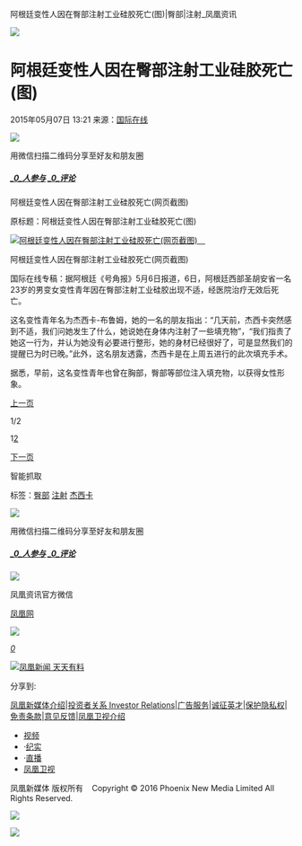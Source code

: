 阿根廷变性人因在臀部注射工业硅胶死亡(图)|臀部|注射\_凤凰资讯

![](https://dolphin.deliver.ifeng.com/c?z=ifeng&la=0&si=2&ci=23&cg=22&c=29&or=232&l=728&bg=728&b=726&u=https://y0.ifengimg.com/34c4a1d78882290c/2012/0528/1x1.gif)

# 阿根廷变性人因在臀部注射工业硅胶死亡(图)

2015年05月07日 13:21 来源：[国际在线](http://gb.cri.cn/42071/2015/05/07/7651s4954694.htm)

![](http://h2.ifengimg.com/0f56ee67a4c375c2/2013/1106/indeccode.png)

用微信扫描二维码分享至好友和朋友圈

##### [_0_人参与](http://gentie.ifeng.com/view.html?docUrl=http%3A%2F%2Fnews.ifeng.com%2Fa%2F20150507%2F43709776_0.shtml&docName=%E9%98%BF%E6%A0%B9%E5%BB%B7%E5%8F%98%E6%80%A7%E4%BA%BA%E5%9B%A0%E5%9C%A8%E8%87%80%E9%83%A8%E6%B3%A8%E5%B0%84%E5%B7%A5%E4%B8%9A%E7%A1%85%E8%83%B6%E6%AD%BB%E4%BA%A1\(%E5%9B%BE\)&skey=4e0fc1&pcUrl=http%3A%2F%2Fnews.ifeng.com%2Fa%2F20150507%2F43709776_0.shtml) [_0_评论](http://gentie.ifeng.com/view.html?docUrl=http%3A%2F%2Fnews.ifeng.com%2Fa%2F20150507%2F43709776_0.shtml&docName=%E9%98%BF%E6%A0%B9%E5%BB%B7%E5%8F%98%E6%80%A7%E4%BA%BA%E5%9B%A0%E5%9C%A8%E8%87%80%E9%83%A8%E6%B3%A8%E5%B0%84%E5%B7%A5%E4%B8%9A%E7%A1%85%E8%83%B6%E6%AD%BB%E4%BA%A1\(%E5%9B%BE\)&skey=4e0fc1&pcUrl=http%3A%2F%2Fnews.ifeng.com%2Fa%2F20150507%2F43709776_0.shtml)

阿根廷变性人因在臀部注射工业硅胶死亡(网页截图)　

原标题：阿根廷变性人因在臀部注射工业硅胶死亡(图)

[![阿根廷变性人因在臀部注射工业硅胶死亡(网页截图)　](http://y2.ifengimg.com/cmpp/2015/05/07/13/04acffa5-d57a-4887-baf2-315fbe733d5e_size27_w600_h338.jpg)](http://news.ifeng.com/a/20150507/43709776_1.shtml)

阿根廷变性人因在臀部注射工业硅胶死亡(网页截图)　

国际在线专稿：据阿根廷《号角报》5月6日报道，6日，阿根廷西部圣胡安省一名23岁的男变女变性青年因在臀部注射工业硅胶出现不适，经医院治疗无效后死亡。

这名变性青年名为杰西卡-布鲁姆，她的一名的朋友指出：“几天前，杰西卡突然感到不适，我们问她发生了什么，她说她在身体内注射了一些填充物”，“我们指责了她这一行为，并认为她没有必要进行整形，她的身材已经很好了，可是显然我们的提醒已为时已晚。”此外，这名朋友透露，杰西卡是在上周五进行的此次填充手术。

据悉，早前，这名变性青年也曾在胸部，臀部等部位注入填充物，以获得女性形象。

[上一页](javascript:void\(0\);)

1/2

1[2](http://news.ifeng.com/a/20150507/43709776_1.shtml)

[下一页](http://news.ifeng.com/a/20150507/43709776_1.shtml)

智能抓取

标签：[臀部](http://search.ifeng.com/sofeng/search.action?c=1&q=%E8%87%80%E9%83%A8) [注射](http://search.ifeng.com/sofeng/search.action?c=1&q=%E6%B3%A8%E5%B0%84) [杰西卡](http://search.ifeng.com/sofeng/search.action?c=1&q=%E6%9D%B0%E8%A5%BF%E5%8D%A1)

![](http://h2.ifengimg.com/0f56ee67a4c375c2/2013/1106/indeccode.png)

用微信扫描二维码分享至好友和朋友圈

##### [_0_人参与](http://gentie.ifeng.com/view.html?docUrl=http%3A%2F%2Fnews.ifeng.com%2Fa%2F20150507%2F43709776_0.shtml&docName=%E9%98%BF%E6%A0%B9%E5%BB%B7%E5%8F%98%E6%80%A7%E4%BA%BA%E5%9B%A0%E5%9C%A8%E8%87%80%E9%83%A8%E6%B3%A8%E5%B0%84%E5%B7%A5%E4%B8%9A%E7%A1%85%E8%83%B6%E6%AD%BB%E4%BA%A1\(%E5%9B%BE\)&skey=4e0fc1&pcUrl=http%3A%2F%2Fnews.ifeng.com%2Fa%2F20150507%2F43709776_0.shtml) [_0_评论](http://gentie.ifeng.com/view.html?docUrl=http%3A%2F%2Fnews.ifeng.com%2Fa%2F20150507%2F43709776_0.shtml&docName=%E9%98%BF%E6%A0%B9%E5%BB%B7%E5%8F%98%E6%80%A7%E4%BA%BA%E5%9B%A0%E5%9C%A8%E8%87%80%E9%83%A8%E6%B3%A8%E5%B0%84%E5%B7%A5%E4%B8%9A%E7%A1%85%E8%83%B6%E6%AD%BB%E4%BA%A1\(%E5%9B%BE\)&skey=4e0fc1&pcUrl=http%3A%2F%2Fnews.ifeng.com%2Fa%2F20150507%2F43709776_0.shtml)

![](http://d.ifengimg.com/w80_h80_nocache/y0.ifengimg.com/e01ed39fc2da5d4a/2013/1107/00092ec33d1b6502592a18584daddf3e.jpg)

凤凰资讯官方微信

[凤凰网](http://weibo.com/phoenixnewmedia "凤凰网")

![](http://y2.ifengimg.com/ifengimcp/pic/20150902/3677f2773fd79f12b079_size1_w35_h15.png)

[_0_](javascript:void\(0\);)

[![凤凰新闻 天天有料](http://y3.ifengimg.com/a/2015/0130/b3e486531275e3b.JPG)](http://api.3g.ifeng.com/ifengtg?adid=11345)

分享到:

[凤凰新媒体介绍](http://www.ifeng.com/corp/about/intro/)|[投资者关系 Investor Relations](http://ir.ifeng.com/)|[广告服务](http://biz.ifeng.com/)|[诚征英才](http://career.ifeng.com/)|[保护隐私权](http://www.ifeng.com/corp/privacy/)|[免责条款](http://www.ifeng.com/corp/exemption/)|[意见反馈](http://help.ifeng.com/)|[凤凰卫视介绍](http://phtv.ifeng.com/intro/)

-   [视频](http://v.ifeng.com/ "视频")
-   ·[纪实](http://v.ifeng.com/documentary/index.shtml "纪实")
-   ·[直播](http://v.ifeng.com/live/ "直播")
-   [凤凰卫视](http://phtv.ifeng.com/ "凤凰卫视")

凤凰新媒体 版权所有    Copyright © 2016 Phoenix New Media Limited All Rights Reserved.

![](http://ifeng.wrating.com/a.gif?a=192ebc9ced6&t=&i=-5c7ecb02.192ebc9cee3.0.040c8dcf64264&b=https%3A//news.ifeng.com/a/20150507/43709776_0.shtml&c=860010-2063990101&s=800x600x24&l=en-us&z=0&j=0&f=-&ut=30&n=&js=&ck=1)

![](http://ifeng.wrating.com/a.gif?a=&c=860010-2063990101)
